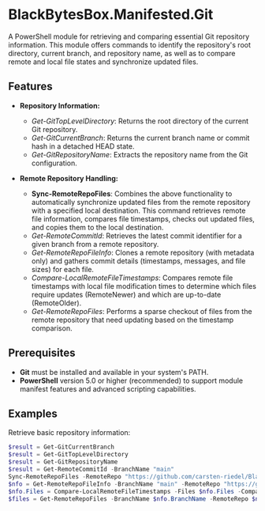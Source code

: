 # BlackBytesBox.Manifested.Git

A PowerShell module for retrieving and comparing essential Git repository information. This module offers commands to identify the repository's root directory, current branch, and repository name, as well as to compare remote and local file states and synchronize updated files.

## Features

- **Repository Information:**  
  - *Get-GitTopLevelDirectory*: Returns the root directory of the current Git repository.  
  - *Get-GitCurrentBranch*: Returns the current branch name or commit hash in a detached HEAD state.  
  - *Get-GitRepositoryName*: Extracts the repository name from the Git configuration.

- **Remote Repository Handling:**
  - **Sync-RemoteRepoFiles**: Combines the above functionality to automatically synchronize updated files from the remote repository with a specified local destination. This command retrieves remote file information, compares file timestamps, checks out updated files, and copies them to the local destination.
  - *Get-RemoteCommitId*: Retrieves the latest commit identifier for a given branch from a remote repository.  
  - *Get-RemoteRepoFileInfo*: Clones a remote repository (with metadata only) and gathers commit details (timestamps, messages, and file sizes) for each file.  
  - *Compare-LocalRemoteFileTimestamps*: Compares remote file timestamps with local file modification times to determine which files require updates (RemoteNewer) and which are up-to-date (RemoteOlder).  
  - *Get-RemoteRepoFiles*: Performs a sparse checkout of files from the remote repository that need updating based on the timestamp comparison.  


## Prerequisites

- **Git** must be installed and available in your system's PATH.
- **PowerShell** version 5.0 or higher (recommended) to support module manifest features and advanced scripting capabilities.

## Examples

Retrieve basic repository information:
```powershell
$result = Get-GitCurrentBranch
$result = Get-GitTopLevelDirectory
$result = Get-GitRepositoryName
$result = Get-RemoteCommitId -BranchName "main"
Sync-RemoteRepoFiles -RemoteRepo "https://github.com/carsten-riedel/BlackBytesBox.Manifested.GitX" -BranchName "main" -LocalDestination "C:\temp\BlackBytesBox.Manifested.GitX"
$nfo = Get-RemoteRepoFileInfo -BranchName "main" -RemoteRepo "https://github.com/carsten-riedel/BlackBytesBox.Manifested.GitX.git"
$nfo.Files = Compare-LocalRemoteFileTimestamps -Files $nfo.Files -CompareDestination "C:\temp\test\BlackBytesBox.Manifested.GitX"
$files = Get-RemoteRepoFiles -BranchName $nfo.BranchName -RemoteRepo $nfo.RemoteRepo -Files $nfo.Files.RemoteNewer
